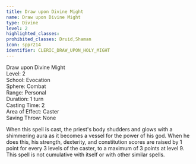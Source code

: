 ```yaml
---
title: Draw upon Divine Might
name: Draw upon Divine Might
type: Divine
level: 2
highlighted_classes: 
prohibited_classes: Druid,Shaman
icon: sppr214
identifier: CLERIC_DRAW_UPON_HOLY_MIGHT
---
```

Draw upon Divine Might  
Level: 2  
School: Evocation  
Sphere: Combat  
Range: Personal  
Duration: 1 turn  
Casting Time: 2  
Area of Effect: Caster  
Saving Throw: None  
  
When this spell is cast, the priest's body shudders and glows with a shimmering aura as it becomes a vessel for the power of his god. When he does this, his strength, dexterity, and constitution scores are raised by 1 point for every 3 levels of the caster, to a maximum of 3 points at level 9. This spell is not cumulative with itself or with other similar spells.  
